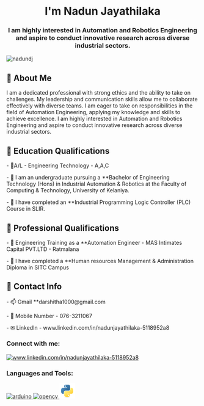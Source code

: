 <h1 align="center"> I'm Nadun Jayathilaka</h1>
<h3 align="center">I am highly interested in Automation and Robotics Engineering and aspire to conduct innovative research across diverse industrial sectors.</h3>

<p align="left"> <img src="https://komarev.com/ghpvc/?username=nadundj&label=Profile%20views&color=0e75b6&style=flat" alt="nadundj" /> </p>

<h2>💬 About Me </h2> <p> I am a dedicated professional with strong ethics and the ability to take on challenges. My leadership and communication skills allow me to collaborate effectively with diverse teams. I am eager to take on responsibilities in the field of Automation Engineering, applying my knowledge and skills to achieve excellence. I am highly interested in Automation and Robotics Engineering and aspire to conduct innovative research across diverse industrial sectors.</p>

<h2>💬 Education Qualifications </h2>
<p>- 🔭A/L - Engineering Technology - A,A,C </p>
<p>- 🔭 I am an undergraduate pursuing a **Bachelor of Engineering Technology (Hons) in Industrial Automation & Robotics at the Faculty of Computing & Technology, University of Kelaniya. </p>
<p>- 👯 I have completed an **Industrial Programming Logic Controller (PLC) Course in SLIR. </p>

<h2>💬 Professional Qualifications </h2>
<p>- 🌱 Engineering Training as a **Automation Engineer - MAS Intimates Capital PVT.LTD - Ratmalana </p>
<p>- 🤝 I have completed a **Human resources Management & Administration Diploma in SITC Campus </p>



<h2>💬 Contact Info </h2>
<p>- 📫 Gmail **darshitha1000@gmail.com </p>
<p>- 📱 Mobile Number - 076-3211067 </p>
<p>-  ✉ LinkedIn  -  www.linkedin.com/in/nadunjayathilaka-5118952a8 </p>


<h3 align="left">Connect with me:</h3>
<p align="left">
<a href="https://linkedin.com/in/www.linkedin.com/in/nadunjayathilaka-5118952a8" target="blank"><img align="center" src="https://raw.githubusercontent.com/rahuldkjain/github-profile-readme-generator/master/src/images/icons/Social/linked-in-alt.svg" alt="www.linkedin.com/in/nadunjayathilaka-5118952a8" height="30" width="40" /></a>
</p>

<h3 align="left">Languages and Tools:</h3>
<p align="left"> <a href="https://www.arduino.cc/" target="_blank" rel="noreferrer"> <img src="https://cdn.worldvectorlogo.com/logos/arduino-1.svg" alt="arduino" width="40" height="40"/> </a> <a href="https://opencv.org/" target="_blank" rel="noreferrer"> <img src="https://www.vectorlogo.zone/logos/opencv/opencv-icon.svg" alt="opencv" width="40" height="40"/> </a> <a href="https://www.python.org" target="_blank" rel="noreferrer"> <img src="https://raw.githubusercontent.com/devicons/devicon/master/icons/python/python-original.svg" alt="python" width="40" height="40"/> </a> </p>
